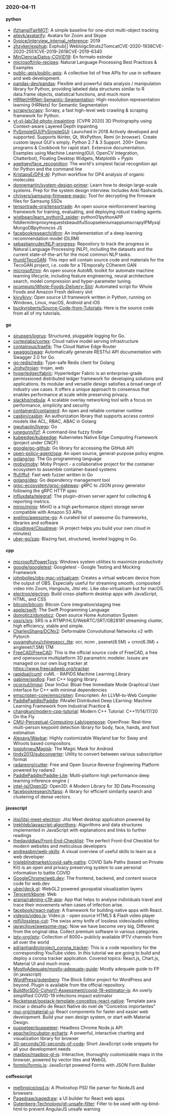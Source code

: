 ### 2020-04-11

#### python
* [ifzhang/FairMOT](https://github.com/ifzhang/FairMOT): A simple baseline for one-shot multi-object tracking
* [alievk/avatarify](https://github.com/alievk/avatarify): Avatars for Zoom and Skype
* [0voice/interview_internal_reference](https://github.com/0voice/interview_internal_reference): 2019
* [zhzyker/exphub](https://github.com/zhzyker/exphub): Exphub[] WebloigcStruts2TomcatCVE-2020-1938CVE-2020-2551CVE-2019-2618CVE-2019-6340
* [MinCiencia/Datos-COVID19](https://github.com/MinCiencia/Datos-COVID19): En formato estndar
* [microsoft/nlp-recipes](https://github.com/microsoft/nlp-recipes): Natural Language Processing Best Practices & Examples
* [public-apis/public-apis](https://github.com/public-apis/public-apis): A collective list of free APIs for use in software and web development.
* [pandas-dev/pandas](https://github.com/pandas-dev/pandas): Flexible and powerful data analysis / manipulation library for Python, providing labeled data structures similar to R data.frame objects, statistical functions, and much more
* [HRNet/HRNet-Semantic-Segmentation](https://github.com/HRNet/HRNet-Semantic-Segmentation): High-resolution representation learning (HRNets) for Semantic Segmentation
* [scrapy/scrapy](https://github.com/scrapy/scrapy): Scrapy, a fast high-level web crawling & scraping framework for Python.
* [vt-vl-lab/3d-photo-inpainting](https://github.com/vt-vl-lab/3d-photo-inpainting): [CVPR 2020] 3D Photography using Context-aware Layered Depth Inpainting
* [PySimpleGUI/PySimpleGUI](https://github.com/PySimpleGUI/PySimpleGUI): Launched in 2018 Actively developed and supported. Supports tkinter, Qt, WxPython, Remi (in browser). Create custom layout GUI's simply. Python 2.7 & 3 Support. 200+ Demo programs & Cookbook for rapid start. Extensive documentation. Examples using Machine Learning(GUI, OpenCV Integration, Chatterbot), Floating Desktop Widgets, Matplotlib + Pyplo
* [ageitgey/face_recognition](https://github.com/ageitgey/face_recognition): The world's simplest facial recognition api for Python and the command line
* [KristapsE/DP4-AI](https://github.com/KristapsE/DP4-AI): Python workflow for DP4 analysis of organic molecules
* [donnemartin/system-design-primer](https://github.com/donnemartin/system-design-primer): Learn how to design large-scale systems. Prep for the system design interview. Includes Anki flashcards.
* [chrivers/samsung-firmware-magic](https://github.com/chrivers/samsung-firmware-magic): Tool for decrypting the firmware files for Samsung SSDs
* [tensortrade-org/tensortrade](https://github.com/tensortrade-org/tensortrade): An open source reinforcement learning framework for training, evaluating, and deploying robust trading agents.
* [wistbean/learn_python3_spider](https://github.com/wistbean/learn_python3_spider): python01pythonAPP fiddlermitmproxyrequestsbeautifulSoupseleniumappiumscrapyIPMysqlMongoDBpythoncss JS
* [facebookresearch/dlrm](https://github.com/facebookresearch/dlrm): An implementation of a deep learning recommendation model (DLRM)
* [sebastianruder/NLP-progress](https://github.com/sebastianruder/NLP-progress): Repository to track the progress in Natural Language Processing (NLP), including the datasets and the current state-of-the-art for the most common NLP tasks.
* [thunil/TecoGAN](https://github.com/thunil/TecoGAN): This repo will contain source code and materials for the TecoGAN project, i.e. code for a TEmporally COherent GAN
* [microsoft/nni](https://github.com/microsoft/nni): An open source AutoML toolkit for automate machine learning lifecycle, including feature engineering, neural architecture search, model compression and hyper-parameter tuning.
* [pcomputo/Whole-Foods-Delivery-Slot](https://github.com/pcomputo/Whole-Foods-Delivery-Slot): Automated script for Whole Foods and Amazon Fresh delivery slot
* [kivy/kivy](https://github.com/kivy/kivy): Open source UI framework written in Python, running on Windows, Linux, macOS, Android and iOS
* [buckyroberts/Source-Code-from-Tutorials](https://github.com/buckyroberts/Source-Code-from-Tutorials): Here is the source code from all of my tutorials.

#### go
* [sirupsen/logrus](https://github.com/sirupsen/logrus): Structured, pluggable logging for Go.
* [cortexlabs/cortex](https://github.com/cortexlabs/cortex): Cloud native model serving infrastructure
* [containous/traefik](https://github.com/containous/traefik): The Cloud Native Edge Router
* [swaggo/swag](https://github.com/swaggo/swag): Automatically generate RESTful API documentation with Swagger 2.0 for Go.
* [go-redis/redis](https://github.com/go-redis/redis): Type-safe Redis client for Golang
* [Jrohy/trojan](https://github.com/Jrohy/trojan): trojan, web
* [hyperledger/fabric](https://github.com/hyperledger/fabric): Hyperledger Fabric is an enterprise-grade permissioned distributed ledger framework for developing solutions and applications. Its modular and versatile design satisfies a broad range of industry use cases. It offers a unique approach to consensus that enables performance at scale while preserving privacy.
* [slackhq/nebula](https://github.com/slackhq/nebula): A scalable overlay networking tool with a focus on performance, simplicity and security
* [containerd/containerd](https://github.com/containerd/containerd): An open and reliable container runtime
* [casbin/casbin](https://github.com/casbin/casbin): An authorization library that supports access control models like ACL, RBAC, ABAC in Golang
* [gwuhaolin/livego](https://github.com/gwuhaolin/livego):  Go 
* [junegunn/fzf](https://github.com/junegunn/fzf):  A command-line fuzzy finder
* [kubeedge/kubeedge](https://github.com/kubeedge/kubeedge): Kubernetes Native Edge Computing Framework (project under CNCF)
* [google/go-github](https://github.com/google/go-github): Go library for accessing the GitHub API
* [open-policy-agent/opa](https://github.com/open-policy-agent/opa): An open source, general-purpose policy engine.
* [golang/go](https://github.com/golang/go): The Go programming language
* [moby/moby](https://github.com/moby/moby): Moby Project - a collaborative project for the container ecosystem to assemble container-based systems
* [ffuf/ffuf](https://github.com/ffuf/ffuf): Fast web fuzzer written in Go
* [golang/dep](https://github.com/golang/dep): Go dependency management tool
* [grpc-ecosystem/grpc-gateway](https://github.com/grpc-ecosystem/grpc-gateway): gRPC to JSON proxy generator following the gRPC HTTP spec
* [influxdata/telegraf](https://github.com/influxdata/telegraf): The plugin-driven server agent for collecting & reporting metrics.
* [minio/minio](https://github.com/minio/minio): MinIO is a high performance object storage server compatible with Amazon S3 APIs
* [avelino/awesome-go](https://github.com/avelino/awesome-go): A curated list of awesome Go frameworks, libraries and software
* [cloudreve/Cloudreve](https://github.com/cloudreve/Cloudreve):  (A project helps you build your own cloud in minutes)
* [uber-go/zap](https://github.com/uber-go/zap): Blazing fast, structured, leveled logging in Go.

#### cpp
* [microsoft/PowerToys](https://github.com/microsoft/PowerToys): Windows system utilities to maximize productivity
* [google/googletest](https://github.com/google/googletest): Googletest - Google Testing and Mocking Framework
* [johnboiles/obs-mac-virtualcam](https://github.com/johnboiles/obs-mac-virtualcam): Creates a virtual webcam device from the output of OBS. Especially useful for streaming smooth, composited video into Zoom, Hangouts, Jitsi etc. Like obs-virtualcam but for macOS.
* [electron/electron](https://github.com/electron/electron): Build cross-platform desktop apps with JavaScript, HTML, and CSS
* [bitcoin/bitcoin](https://github.com/bitcoin/bitcoin): Bitcoin Core integration/staging tree
* [apple/swift](https://github.com/apple/swift): The Swift Programming Language
* [domoticz/domoticz](https://github.com/domoticz/domoticz): Open source Home Automation System
* [ossrs/srs](https://github.com/ossrs/srs): SRS is a RTMP/HLS/WebRTC/SRT/GB28181 streaming cluster, high efficiency, stable and simple.
* [CharlesShang/DCNv2](https://github.com/CharlesShang/DCNv2): Deformable Convolutional Networks v2 with Pytorch
* [ouyanghuiyu/chineseocr_lite](https://github.com/ouyanghuiyu/chineseocr_lite): ocr, ncnn , psenet(8.5M) + crnn(6.3M) + anglenet(1.5M) 17M
* [FreeCAD/FreeCAD](https://github.com/FreeCAD/FreeCAD): This is the official source code of FreeCAD, a free and opensource multiplatform 3D parametric modeler. Issues are managed on our own bug tracker at https://www.freecadweb.org/tracker
* [rapidsai/cuml](https://github.com/rapidsai/cuml): cuML - RAPIDS Machine Learning Library
* [gabime/spdlog](https://github.com/gabime/spdlog): Fast C++ logging library.
* [ocornut/imgui](https://github.com/ocornut/imgui): Dear ImGui: Bloat-free Immediate Mode Graphical User interface for C++ with minimal dependencies
* [emscripten-core/emscripten](https://github.com/emscripten-core/emscripten): Emscripten: An LLVM-to-Web Compiler
* [PaddlePaddle/Paddle](https://github.com/PaddlePaddle/Paddle): PArallel Distributed Deep LEarning: Machine Learning Framework from Industrial Practice &
* [changkun/modern-cpp-tutorial](https://github.com/changkun/modern-cpp-tutorial):  Modern C++ Tutorial: C++11/14/17/20 On the Fly
* [CMU-Perceptual-Computing-Lab/openpose](https://github.com/CMU-Perceptual-Computing-Lab/openpose): OpenPose: Real-time multi-person keypoint detection library for body, face, hands, and foot estimation
* [Alexays/Waybar](https://github.com/Alexays/Waybar): Highly customizable Wayland bar for Sway and Wlroots based compositors.  
* [topjohnwu/Magisk](https://github.com/topjohnwu/Magisk): The Magic Mask for Android
* [tindy2013/subconverter](https://github.com/tindy2013/subconverter): Utility to convert between various subscription format
* [radareorg/cutter](https://github.com/radareorg/cutter): Free and Open Source Reverse Engineering Platform powered by radare2
* [PaddlePaddle/Paddle-Lite](https://github.com/PaddlePaddle/Paddle-Lite): Multi-platform high performance deep learning inference engine (
* [intel-isl/Open3D](https://github.com/intel-isl/Open3D): Open3D: A Modern Library for 3D Data Processing
* [facebookresearch/faiss](https://github.com/facebookresearch/faiss): A library for efficient similarity search and clustering of dense vectors.

#### javascript
* [jitsi/jitsi-meet-electron](https://github.com/jitsi/jitsi-meet-electron): Jitsi Meet desktop application powered by
* [trekhleb/javascript-algorithms](https://github.com/trekhleb/javascript-algorithms):  Algorithms and data structures implemented in JavaScript with explanations and links to further readings
* [thedaviddias/Front-End-Checklist](https://github.com/thedaviddias/Front-End-Checklist):  The perfect Front-End Checklist for modern websites and meticulous developers
* [andreasbm/web-skills](https://github.com/andreasbm/web-skills): A visual overview of useful skills to learn as a web developer
* [tripleblindmarket/covid-safe-paths](https://github.com/tripleblindmarket/covid-safe-paths): COVID Safe Paths (based on Private Kit) is an open and privacy preserving system to use personal information to battle COVID
* [GoogleChrome/web.dev](https://github.com/GoogleChrome/web.dev): The frontend, backend, and content source code for web.dev
* [uber/deck.gl](https://github.com/uber/deck.gl): WebGL2 powered geospatial visualization layers
* [Tencent/kbone](https://github.com/Tencent/kbone):  Web 
* [aranja/rakning-c19-app](https://github.com/aranja/rakning-c19-app): App that helps to analyse individuals travel and trace their movements when cases of infection arise.
* [facebook/react-native](https://github.com/facebook/react-native): A framework for building native apps with React.
* [videojs/video.js](https://github.com/videojs/video.js): Video.js - open source HTML5 & Flash video player
* [mifi/lossless-cut](https://github.com/mifi/lossless-cut): The swiss army knife of lossless video/audio editing
* [jaywcjlove/awesome-mac](https://github.com/jaywcjlove/awesome-mac):  Now we have become very big, Different from the original idea. Collect premium software in various categories.
* [iptv-org/iptv](https://github.com/iptv-org/iptv): Collection of 8000+ publicly available IPTV channels from all over the world
* [adrianhajdin/project_corona_tracker](https://github.com/adrianhajdin/project_corona_tracker): This is a code repository for the corresponding YouTube video. In this tutorial we are going to build and deploy a corona tracker application. Covered topics: React.js, Chart.js, Material UI and much more.
* [MostlyAdequate/mostly-adequate-guide](https://github.com/MostlyAdequate/mostly-adequate-guide): Mostly adequate guide to FP (in javascript)
* [WordPress/gutenberg](https://github.com/WordPress/gutenberg): The Block Editor project for WordPress and beyond. Plugin is available from the official repository.
* [BuildforSDG-Cohort1-Assessment/covid-19-estimator-js](https://github.com/BuildforSDG-Cohort1-Assessment/covid-19-estimator-js): An overly simplified COVID-19 infections impact estimator
* [Rocketseat/gostack-template-conceitos-react-native](https://github.com/Rocketseat/gostack-template-conceitos-react-native): Template para iniciar o desafio de React Native do nvel de "Conceitos importantes"
* [mui-org/material-ui](https://github.com/mui-org/material-ui): React components for faster and easier web development. Build your own design system, or start with Material Design.
* [puppeteer/puppeteer](https://github.com/puppeteer/puppeteer): Headless Chrome Node.js API
* [apache/incubator-echarts](https://github.com/apache/incubator-echarts): A powerful, interactive charting and visualization library for browser
* [30-seconds/30-seconds-of-code](https://github.com/30-seconds/30-seconds-of-code): Short JavaScript code snippets for all your development needs
* [mapbox/mapbox-gl-js](https://github.com/mapbox/mapbox-gl-js): Interactive, thoroughly customizable maps in the browser, powered by vector tiles and WebGL
* [formio/formio.js](https://github.com/formio/formio.js): JavaScript powered Forms with JSON Form Builder

#### coffeescript
* [meltingice/psd.js](https://github.com/meltingice/psd.js): A Photoshop PSD file parser for NodeJS and browsers
* [Pagedraw/pagedraw](https://github.com/Pagedraw/pagedraw): a UI builder for React web apps
* [Gutenberg-Technology/gt-unsafe-filter](https://github.com/Gutenberg-Technology/gt-unsafe-filter): Filter to be used with ng-bind-html to prevent AngularJS unsafe warning

